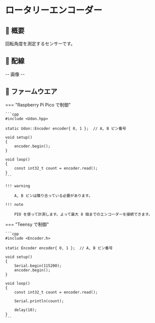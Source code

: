 # ロータリーエンコーダー

## 🌟 概要

回転角度を測定するセンサーです。

## 🌟 配線

-- 画像 --

## 🌟 ファームウエア

=== "Raspberry Pi Pico で制御"

    ```cpp
    #include <Udon.hpp>

    static Udon::Encoder encoder{ 0, 1 };  // A, B ピン番号

    void setup()
    {
        encoder.begin();
    }

    void loop()
    {
        const int32_t count = encoder.read();
    }
    ```

    !!! warning

        A, B ピンは隣り合っている必要があります。

    !!! note

        PIO を使って計測します。よって最大 8 個までのエンコーダーを接続できます。

=== "Teensy で制御"

    ```cpp
    #include <Encoder.h>

    static Encoder encoder{ 0, 1 };  // A, B ピン番号

    void setup()
    {
        Serial.begin(115200);
        encoder.begin();
    }

    void loop()
    {
        const int32_t count = encoder.read();

        Serial.println(count);
        
        delay(10);
    }
    ```

